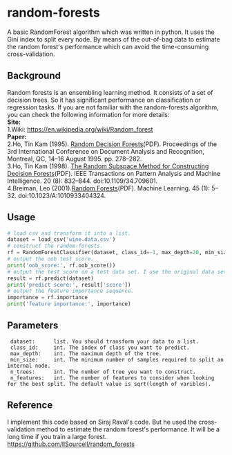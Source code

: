# random-forests

A basic RandomForest algorithm which was written in python. It uses the Gini index to split every node.
By means of the out-of-bag data to estimate the random forest's performance which can avoid the time-consuming cross-validation.

## Background
Random forests is an ensembling learning method. It consists of a set of decision trees. So it has significant performance on classification or regression tasks.
If you are not familiar with the random-forests algorithm, you can check the following information for more details:  
     **Site:**  
     1.Wiki: https://en.wikipedia.org/wiki/Random_forest  
     **Paper:**  
     2.Ho, Tin Kam (1995). [Random Decision Forests](http://ect.bell-labs.com/who/tkh/publications/papers/odt.pdf)(PDF). Proceedings of the 3rd International Conference on Document Analysis and Recognition, Montreal, QC, 14–16 August 1995. pp. 278–282.  
     3.Ho, Tin Kam (1998). [The Random Subspace Method for Constructing Decision Forests](http://ect.bell-labs.com/who/tkh/publications/papers/df.pdf)(PDF). IEEE Transactions on Pattern Analysis and Machine Intelligence. 20 (8): 832–844. doi:10.1109/34.709601.  
     4.Breiman, Leo (2001).[Random Forests](https://link.springer.com/article/10.1023%2FA%3A1010933404324)(PDF). Machine Learning. 45 (1): 5–32. doi:10.1023/A:1010933404324.  
## Usage
```python
# load csv and transform it into a list.
dataset = load_csv('wine.data.csv')
# construct the random-forests.
rf = RandomForestClassifier(dataset, class_id=-1, max_depth=20, min_size=1, n_trees=500, n_features=False)
# output the oob test score.
print('oob_score:', rf.oob_score())
# output the test score on a test data set. I use the original data set here.
result = rf.predict(dataset)
print('predict score:', result['score'])
# output the feature importance sequence.
importance = rf.importance
print('feature importance:', importance)
```
## Parameters
     dataset:      list. You should transform your data to a list.  
     class_id:     int. The index of class you want to predict.  
     max_depth:    int. The maximum depth of the tree.  
     min_size:     int. The minimum number of samples required to split an internal node.  
     n_trees:      int. The number of tree you want to construct.  
     n_features:   int. The number of features to consider when looking for the best split. The default value is sqrt(length of varibles). 
 

## Reference
I implement this code based on Siraj Raval's code. But he used the cross-validation method to estimate the random forest's performance. It will be a long time if you train a large forest.  
https://github.com/llSourcell/random_forests
